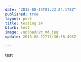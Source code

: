 ```yaml
---
date: "2013-08-14T01:32:24.178Z"
published: true
layout: post
title: testing 14
blurb: test
image: /upload/2t_md.jpg
update: 2013-08-21T17:36:58.496Z

---
```


test
